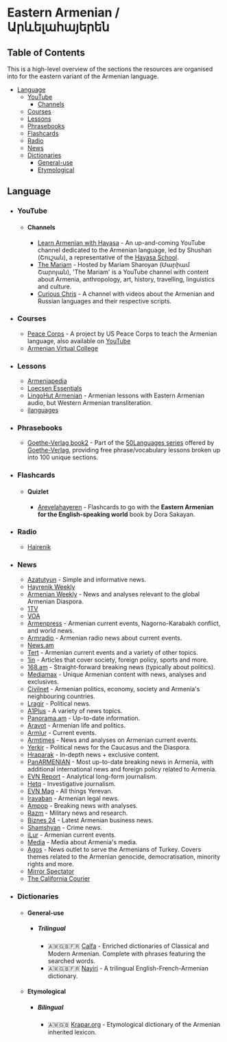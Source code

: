 # Eastern Armenian / Արևելահայերեն

## Table of Contents

This is a high-level overview of the sections the resources are organised into for the eastern variant of the Armenian language.

- [Language](#language)
  - [YouTube](#youtube)
    - [Channels](#channels)
  - [Courses](#courses)
  - [Lessons](#lessons)
  - [Phrasebooks](#phrasebooks)
  - [Flashcards](#flashcards)
  - [Radio](#radio)
  - [News](#news)
  - [Dictionaries](#dictionaries)
    - [General-use](#general-use)
    - [Etymological](#etymological)

## Language
  
- ### YouTube
  
  - #### Channels
  
    - [Learn Armenian with Hayasa](https://www.youtube.com/channel/UCrQdNlXinSGtn-ME0gN8RJw) - An up-and-coming YouTube channel dedicated to the Armenian language, led by Shushan (Շուշան), a representative of the [Hayasa School](http://hayasaschool.com).
    - [The Mariam](https://www.youtube.com/channel/UCuUbffk3dks2Gi_TivgMMEA) - Hosted by Mariam Sharoyan (Մարիամ Շարոյան), 'The Mariam' is a YouTube channel with content about Armenia, anthropology, art, history, travelling, linguistics and culture.
    - [Curious Chris](https://www.youtube.com/c/CuriousChrischannel) - A channel with videos about the Armenian and Russian languages and their respective scripts.

- ### Courses
  
  - [Peace Corps](https://www.livelingua.com/project/peace-corps/armenian) - A project by US Peace Corps to teach the Armenian language, also available on [YouTube](https://www.youtube.com/playlist?list=PLTdOEWx7hBZzs5oyiByEqmS66UIbWiyjg)
  - [Armenian Virtual College](https://www.avc-agbu.org/departments/armenian-language/15)

- ### Lessons

  - [Armeniapedia](https://www.armeniapedia.org/index.php?title=Armenian_Lessons)
  - [Loecsen Essentials](https://www.loecsen.com/en/learn-armenian)
  - [LingoHut Armenian](https://www.lingohut.com/en/l76/learn-armenian) - Armenian lessons with Eastern Armenian audio, but Western Armenian transliteration.
  - [ilanguages](https://ilanguages.org/armenian.php)

- ### Phrasebooks

  - [Goethe-Verlag book2](https://www.goethe-verlag.com/book2/EN/ENHY/ENHY002.HTM) - Part of the [50Languages series](https://www.goethe-verlag.com/book2/) offered by [Goethe-Verlag](https://www.goethe-verlag.com/), providing free phrase/vocabulary lessons broken up into 100 unique sections.

- ### Flashcards

  - #### Quizlet

    - [Arevelahayeren](https://quizlet.com/LightboxZC/folders/armenian/sets) - Flashcards to go with the **Eastern Armenian for the English-speaking world** book by Dora Sakayan.

- ### Radio

  - [Hairenik](https://hairenik.com/radio/)

- ### News

  - [Azatutyun](https://www.azatutyun.am/) - Simple and informative news.
  - [Hayrenik Weekly](https://hairenikweekly.com/)
  - [Armenian Weekly](https://armenianweekly.com) - News and analyses relevant to the global Armenian Diaspora.
  - [1TV](https://www.1tv.am/hy)
  - [VOA](https://www.amerikayidzayn.com/)
  - [Armenpress](https://armenpress.am/arm/) - Armenian current events, Nagorno-Karabakh conflict, and world news.
  - [Armradio](https://hy.armradio.am/) - Armenian radio news about current events.
  - [News.am](https://news.am/arm/)
  - [Tert](https://www.tert.am/am/) - Armenian current events and a variety of other topics.
  - [1in](https://www.1in.am/) - Articles that cover society, foreign policy, sports and more.
  - [168.am](https://168.am/) - Straight-forward breaking news (typically about politics).
  - [Mediamax](https://mediamax.am/am/) - Unique Armenian content with news, analyses and exclusives.
  - [Civilnet](https://www.civilnet.am/) - Armenian politics, economy, society and Armenia's neighbouring countries.
  - [Lragir](https://www.lragir.am/) - Political news.
  - [A1Plus](https://a1plus.am/hy) - A variety of news topics.
  - [Panorama.am](https://www.panorama.am/am/) - Up-to-date information.
  - [Aravot](https://www.aravot.am/) - Armenian life and politics.
  - [Armlur](https://armlur.am/) - Current events.
  - [Armtimes](https://armtimes.com/hy) - News and analyses on Armenian current events.
  - [Yerkir](https://www.yerkir.am/) - Political news for the Caucasus and the Diaspora.
  - [Hraparak](https://hraparak.am/) - In-depth news + exclusive content.
  - [PanARMENIAN](https://panarmenian.net/) - Most up-to-date breaking news in Armenia, with additional international news and foreign policy related to Armenia.
  - [EVN Report](https://evnreport.com/arm/) - Analytical long-form journalism.
  - [Hetq](https://hetq.am/hy) - Investigative journalism.
  - [EVN Mag](https://evnmag.com/) - All things Yerevan.
  - [Iravaban](https://iravaban.net/) - Armenian legal news.
  - [Ampop](https://ampop.am/) - Breaking news with analyses.
  - [Razm](https://razm.info/) - Military news and research.
  - [Biznes 24](https://b24.am/) - Latest Armenian business news.
  - [Shamshyan](https://shamshyan.com/hy/) - Crime news.
  - [iLur](https://www.ilur.am/) - Armenian current events.
  - [Media](https://media.am/) - Media about Armenia's media.
  - [Agos](https://www.agos.com.tr/am/mudki-ech) - News outlet to serve the Armenians of Turkey. Covers themes related to the Armenian genocide, democratisation, minority rights and more.
  - [Mirror Spectator](https://mirrorspectator.com/)
  - [The California Courier](https://www.thecaliforniacourier.com/)

- ### Dictionaries

  - #### General-use

    - ##### Trilingual

      - 🇦🇲🇬🇧🇫🇷 [Calfa](https://dictionary.calfa.fr/) - Enriched dictionaries of Classical and Modern Armenian. Complete with phrases featuring the searched words.
      - 🇦🇲🇬🇧🇫🇷 [Nayiri](http://nayiri.com/?l=en) - A trilingual English-French-Armenian dictionary.
  
  - #### Etymological

    - ##### Bilingual

      - 🇦🇲🇬🇧 [Krapar.org](https://krapar.org/docs/00/Etymological_Dictionary.pdf) - Etymological dictionary of the Armenian inherited lexicon.